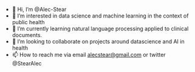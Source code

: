 - 👋 Hi, I’m @Alec-Stear
- 👀 I’m interested in data science and machine learning in the context of public health
- 🌱 I’m currently learning natural language processing applied to clinical documents. 
- 💞️ I’m looking to collaborate on projects around datascience and AI in health
- 📫 How to reach me via email alecstear@gmail.com or twitter @StearAlec

<!---
Alec-Stear/Alec-Stear is a ✨ special ✨ repository because its `README.md` (this file) appears on your GitHub profile.
You can click the Preview link to take a look at your changes.
--->
